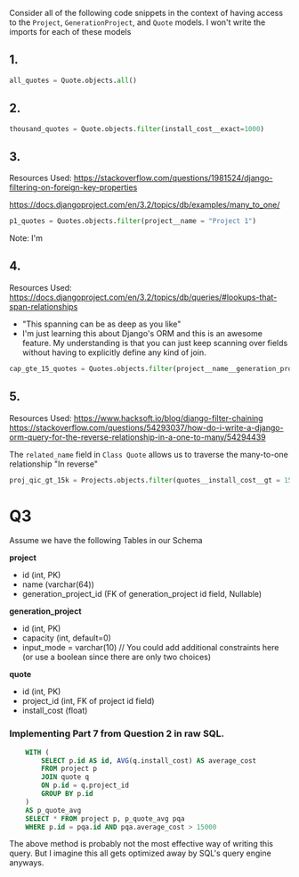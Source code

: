 Consider all of the following code snippets in the context of having access to the `Project`, `GenerationProject`, and `Quote` models. I won't write the imports for each of these models

## 1.
```python
all_quotes = Quote.objects.all()
```
## 2.
```python
thousand_quotes = Quote.objects.filter(install_cost__exact=1000)
```
## 3.
Resources Used: 
https://stackoverflow.com/questions/1981524/django-filtering-on-foreign-key-properties

https://docs.djangoproject.com/en/3.2/topics/db/examples/many_to_one/

```python
p1_quotes = Quotes.objects.filter(project__name = "Project 1")
```

Note: I'm
## 4.
Resources Used:
https://docs.djangoproject.com/en/3.2/topics/db/queries/#lookups-that-span-relationships

* "This spanning can be as deep as you like"
* I'm just learning this about Django's ORM and this is an awesome feature. My understanding is that you can just keep scanning over fields without having to explicitly define any kind of join. 

```python
cap_gte_15_quotes = Quotes.objects.filter(project__name__generation_project__gt = 15)
```
## 5.
Resources Used:
https://www.hacksoft.io/blog/django-filter-chaining
https://stackoverflow.com/questions/54293037/how-do-i-write-a-django-orm-query-for-the-reverse-relationship-in-a-one-to-many/54294439

The `related_name` field in `Class Quote` allows us to traverse the many-to-one relationship "In reverse"

```python
proj_qic_gt_15k = Projects.objects.filter(quotes__install_cost__gt = 15000)
```

# <h1> Q3 </h1>
Assume we have the following Tables in our Schema

**project**
* id (int, PK)
* name (varchar(64))
* generation_project_id (FK of generation_project id field, Nullable)

**generation_project**
* id (int, PK)
* capacity (int, default=0)
* input_mode = varchar(10) // You could add additional constraints here (or use a boolean since there are only two choices)
  
**quote**
* id (int, PK)
* project_id (int, FK of project id field)
* install_cost (float)
  

### Implementing Part 7 from Question 2 in raw SQL.

```sql
	WITH (
		SELECT p.id AS id, AVG(q.install_cost) AS average_cost 
		FROM project p 
		JOIN quote q
		ON p.id = q.project_id
		GROUP BY p.id
	)
	AS p_quote_avg
	SELECT * FROM project p, p_quote_avg pqa
	WHERE p.id = pqa.id AND pqa.average_cost > 15000
```
The above method is probably not the most effective way of writing this query. But I imagine this all gets optimized away by SQL's query engine anyways.


